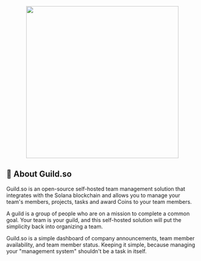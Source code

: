 <p align="center">
    <a href="https://guild.so" target="_blank">
        <img src="https://imgur.com/i3r2bzX.png" width="400">
    </a>
</p>

## 👋 About Guild.so

Guild.so is an open-source self-hosted team management solution that integrates with the Solana blockchain and allows you to manage your team's members, projects, tasks and award Coins to your team members.

A guild is a group of people who are on a mission to complete a common goal. Your team is your guild, and this self-hosted solution will put the simplicity back into organizing a team.

Guild.so is a simple dashboard of company announcements, team member availability, and team member status. Keeping it simple, because managing your "management system" shouldn't be a task in itself.
